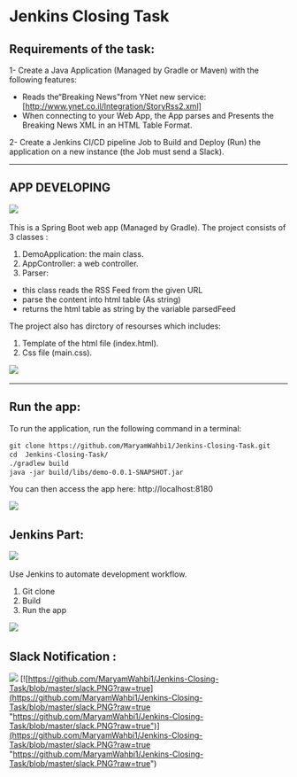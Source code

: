 # Jenkins Closing Task
## Requirements of the task:
1- Create a Java Application (Managed by Gradle or Maven) with the following features:
- Reads the“Breaking News”from YNet new service:
[http://www.ynet.co.il/Integration/StoryRss2.xml]
- When connecting to your Web App, the App parses and Presents the Breaking
News XML in an HTML Table Format.

2- Create a Jenkins CI/CD pipeline Job to Build and Deploy (Run) the application on a new
instance (the Job must send a Slack).

------------
## APP DEVELOPING
![](http://4.bp.blogspot.com/-4VKuqvU_Wgw/VoHfZm4IJ4I/AAAAAAAABZE/SU2Q20d7GAo/s1600/spring_framwork.png)

This is a Spring Boot web app (Managed by Gradle). The project consists of 3 classes :
1. DemoApplication: the main class.
2. AppController: a web controller.
3. Parser: 
- this class reads the RSS Feed from the given URL 
- parse the content into html table (As string)
- returns the html table as string by the variable parsedFeed

The project also has dirctory of resourses which includes:
1. Template of the html file (index.html).
2. Css file (main.css).

![](http://westonganger.com/system/categories/images/000/000/004/original/html-css.png?1570689942)

------------


## Run the app:
To run the application, run the following command in a terminal:
```shell
git clone https://github.com/MaryamWahbi1/Jenkins-Closing-Task.git
cd  Jenkins-Closing-Task/
./gradlew build
java -jar build/libs/demo-0.0.1-SNAPSHOT.jar
```

You can then access the app here: http://localhost:8180

[![](https://github.com/MaryamWahbi1/JenkinsHW/blob/master/htmlll.PNG?raw=true)](https://github.com/MaryamWahbi1/JenkinsHW/blob/master/htmlll.PNG?raw=true)

## Jenkins Part:
![](https://www.jenkins.io/images/logo-title-opengraph.png)

Use Jenkins to automate development workflow.

1. Git clone
2. Build
3. Run the app

[![](https://github.com/MaryamWahbi1/JenkinsHW/blob/master/pipline.PNG?raw=true)](https://github.com/MaryamWahbi1/JenkinsHW/blob/master/pipline.PNG?raw=true)

## Slack Notification :
![](https://miro.medium.com/max/800/1*Kk997Ugq1UncaJkWb8MRnA.png)
[![https://github.com/MaryamWahbi1/Jenkins-Closing-Task/blob/master/slack.PNG?raw=true](https://github.com/MaryamWahbi1/Jenkins-Closing-Task/blob/master/slack.PNG?raw=true "https://github.com/MaryamWahbi1/Jenkins-Closing-Task/blob/master/slack.PNG?raw=true")](https://github.com/MaryamWahbi1/Jenkins-Closing-Task/blob/master/slack.PNG?raw=true "https://github.com/MaryamWahbi1/Jenkins-Closing-Task/blob/master/slack.PNG?raw=true")

